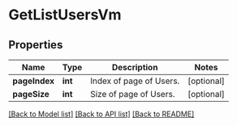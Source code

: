 # GetListUsersVm

## Properties
Name | Type | Description | Notes
------------ | ------------- | ------------- | -------------
**pageIndex** | **int** | Index of page of Users. | [optional] 
**pageSize** | **int** | Size of page of Users. | [optional] 

[[Back to Model list]](../README.md#documentation-for-models) [[Back to API list]](../README.md#documentation-for-api-endpoints) [[Back to README]](../README.md)



